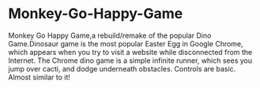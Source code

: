 # Monkey-Go-Happy-Game
Monkey Go Happy Game,a rebuild/remake of the popular Dino Game.Dinosaur game is the most popular Easter Egg in Google Chrome, which appears when you try to visit a website while disconnected from the Internet. The Chrome dino game is a simple infinite runner, which sees you jump over cacti, and dodge underneath obstacles. Controls are basic.
Almost similar to it!

